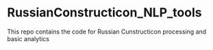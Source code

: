 # RussianConstructicon_NLP_tools


This repo contains the code for Russian Cunstructicon processing and basic analytics
